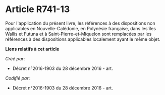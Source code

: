 # Article R741-13

Pour l'application du présent livre, les références à des dispositions non applicables en Nouvelle-Calédonie, en Polynésie
française, dans les îles Wallis et Futuna et à Saint-Pierre-et-Miquelon sont remplacées par les références à des dispositions
applicables localement ayant le même objet.

**Liens relatifs à cet article**

_Créé par_:

  - Décret n°2016-1903 du 28 décembre 2016 - art.

_Codifié par_:

  - Décret n°2016-1903 du 28 décembre 2016 - art.
